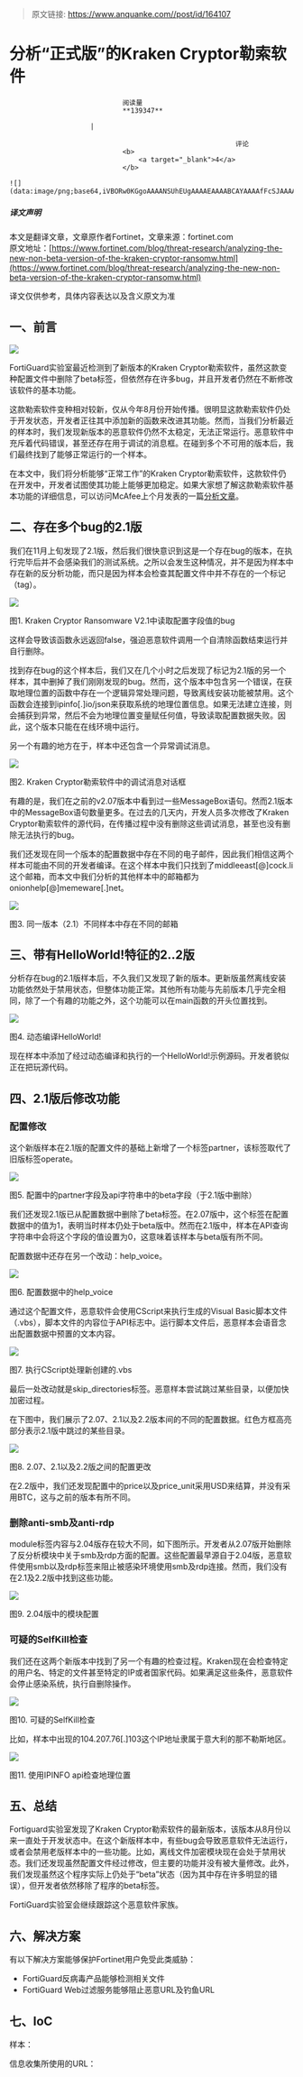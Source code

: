 > 原文链接: https://www.anquanke.com//post/id/164107 


# 分析“正式版”的Kraken Cryptor勒索软件


                                阅读量   
                                **139347**
                            
                        |
                        
                                                            评论
                                <b>
                                    <a target="_blank">4</a>
                                </b>
                                                                                                                                    ![](data:image/png;base64,iVBORw0KGgoAAAANSUhEUgAAAAEAAAABCAYAAAAfFcSJAAAAAXNSR0IArs4c6QAAAARnQU1BAACxjwv8YQUAAAAJcEhZcwAADsQAAA7EAZUrDhsAAAANSURBVBhXYzh8+PB/AAffA0nNPuCLAAAAAElFTkSuQmCC)
                                                                                            



##### 译文声明

本文是翻译文章，文章原作者Fortinet，文章来源：fortinet.com
                                <br>原文地址：[https://www.fortinet.com/blog/threat-research/analyzing-the-new-non-beta-version-of-the-kraken-cryptor-ransomw.html](https://www.fortinet.com/blog/threat-research/analyzing-the-new-non-beta-version-of-the-kraken-cryptor-ransomw.html)

译文仅供参考，具体内容表达以及含义原文为准

## 一、前言

[![](https://p4.ssl.qhimg.com/t01abbf7afb82f16c74.png)](https://p4.ssl.qhimg.com/t01abbf7afb82f16c74.png)

FortiGuard实验室最近检测到了新版本的Kraken Cryptor勒索软件，虽然这款变种配置文件中删除了beta标签，但依然存在许多bug，并且开发者仍然在不断修改该软件的基本功能。

这款勒索软件变种相对较新，仅从今年8月份开始传播。很明显这款勒索软件仍处于开发状态，开发者正往其中添加新的函数来改进其功能。然而，当我们分析最近的样本时，我们发现新版本的恶意软件仍然不太稳定，无法正常运行。恶意软件中充斥着代码错误，甚至还存在用于调试的消息框。在碰到多个不可用的版本后，我们最终找到了能够正常运行的一个样本。

在本文中，我们将分析能够“正常工作”的Kraken Cryptor勒索软件，这款软件仍在开发中，开发者试图使其功能上能够更加稳定。如果大家想了解这款勒索软件基本功能的详细信息，可以访问McAfee上个月发表的一篇[分析文章](https://securingtomorrow.mcafee.com/mcafee-labs/fallout-exploit-kit-releases-the-kraken-ransomware-on-its-victims)。



## 二、存在多个bug的2.1版

我们在11月上旬发现了2.1版，然后我们很快意识到这是一个存在bug的版本，在执行完毕后并不会感染我们的测试系统。之所以会发生这种情况，并不是因为样本中存在新的反分析功能，而只是因为样本会检查其配置文件中并不存在的一个标记（tag）。

[![](https://p2.ssl.qhimg.com/t01c9372b90818cd126.png)](https://p2.ssl.qhimg.com/t01c9372b90818cd126.png)

图1. Kraken Cryptor Ransomware V2.1中读取配置字段值的bug

这样会导致该函数永远返回false，强迫恶意软件调用一个自清除函数结束运行并自行删除。

找到存在bug的这个样本后，我们又在几个小时之后发现了标记为2.1版的另一个样本，其中删掉了我们刚刚发现的bug。然而，这个版本中包含另一个错误，在获取地理位置的函数中存在一个逻辑异常处理问题，导致离线安装功能被禁用。这个函数会连接到ipinfo[.]io/json来获取系统的地理位置信息。如果无法建立连接，则会捕获到异常，然后不会为地理位置变量赋任何值，导致读取配置数据失败。因此，这个版本只能在在线环境中运行。

另一个有趣的地方在于，样本中还包含一个异常调试消息。

[![](https://p5.ssl.qhimg.com/t012b4d8f4f650d4777.png)](https://p5.ssl.qhimg.com/t012b4d8f4f650d4777.png)

图2. Kraken Cryptor勒索软件中的调试消息对话框

有趣的是，我们在之前的v2.07版本中看到过一些MessageBox语句。然而2.1版本中的MessageBox语句数量更多。在过去的几天内，开发人员多次修改了Kraken Cryptor勒索软件的源代码，在传播过程中没有删除这些调试消息，甚至也没有删除无法执行的bug。

我们还发现在同一个版本的配置数据中存在不同的电子邮件，因此我们相信这两个样本可能由不同的开发者编译。在这个样本中我们只找到了middleeast[@]cock.li这个邮箱，而本文中我们分析的其他样本中的邮箱都为onionhelp[@]memeware[.]net。

[![](https://p0.ssl.qhimg.com/t01b41b137a7180d0bd.png)](https://p0.ssl.qhimg.com/t01b41b137a7180d0bd.png)

图3. 同一版本（2.1）不同样本中存在不同的邮箱



## 三、带有HelloWorld!特征的2..2版

分析存在bug的2.1版样本后，不久我们又发现了新的版本。更新版虽然离线安装功能依然处于禁用状态，但整体功能正常。其他所有功能与先前版本几乎完全相同，除了一个有趣的功能之外，这个功能可以在main函数的开头位置找到。

[![](https://p3.ssl.qhimg.com/t01adaa4dd58e1ae53a.png)](https://p3.ssl.qhimg.com/t01adaa4dd58e1ae53a.png)

图4. 动态编译HelloWorld!

现在样本中添加了经过动态编译和执行的一个HelloWorld!示例源码。开发者貌似正在把玩源代码。



## 四、2.1版后修改功能

### <a name="%E9%85%8D%E7%BD%AE%E4%BF%AE%E6%94%B9"></a>配置修改

这个新版样本在2.1版的配置文件的基础上新增了一个标签partner，该标签取代了旧版标签operate。

[![](https://p5.ssl.qhimg.com/t0161b9d7c902bb90f6.png)](https://p5.ssl.qhimg.com/t0161b9d7c902bb90f6.png)

图5. 配置中的partner字段及api字符串中的beta字段（于2.1版中删除）

我们还发现2.1版已从配置数据中删除了beta标签。在2.07版中，这个标签在配置数据中的值为1，表明当时样本仍处于beta版中。然而在2.1版中，样本在API查询字符串中会将这个字段的值设置为0，这意味着该样本与beta版有所不同。

配置数据中还存在另一个改动：help_voice。

[![](https://p5.ssl.qhimg.com/t01ed526ddc7749cc5c.png)](https://p5.ssl.qhimg.com/t01ed526ddc7749cc5c.png)

图6. 配置数据中的help_voice

通过这个配置文件，恶意软件会使用CScript来执行生成的Visual Basic脚本文件（.vbs），脚本文件的内容位于API标志中。运行脚本文件后，恶意样本会语音念出配置数据中预置的文本内容。

[![](https://p1.ssl.qhimg.com/t015811951cfe8c92d3.png)](https://p1.ssl.qhimg.com/t015811951cfe8c92d3.png)

图7. 执行CScript处理新创建的.vbs

最后一处改动就是skip_directories标签。恶意样本尝试跳过某些目录，以便加快加密过程。

在下图中，我们展示了2.07、2.1以及2.2版本间的不同的配置数据。红色方框高亮部分表示2.1版中跳过的某些目录。

[![](https://p5.ssl.qhimg.com/t01e1ddc16b33ef36c3.png)](https://p5.ssl.qhimg.com/t01e1ddc16b33ef36c3.png)

图8. 2.07、2.1以及2.2版之间的配置更改

在2.2版中，我们还发现配置中的price以及price_unit采用USD来结算，并没有采用BTC，这与之前的版本有所不同。

### <a name="%E5%88%A0%E9%99%A4anti-smb%E5%8F%8Aanti-rdp"></a>删除anti-smb及anti-rdp

module标签内容与2.04版存在较大不同，如下图所示。开发者从2.07版开始删除了反分析模块中关于smb及rdp方面的配置。这些配置最早源自于2.04版，恶意软件使用smb以及rdp标签来阻止被感染环境使用smb及rdp连接。然而，我们没有在2.1及2.2版中找到这些功能。

[![](https://p4.ssl.qhimg.com/t01fd1a15d8117e0dbd.png)](https://p4.ssl.qhimg.com/t01fd1a15d8117e0dbd.png)

图9. 2.04版中的模块配置

### <a name="%E5%8F%AF%E7%96%91%E7%9A%84SelfKill%E6%A3%80%E6%9F%A5"></a>可疑的SelfKill检查

我们还在这两个新版本中找到了另一个有趣的检查过程。Kraken现在会检查特定的用户名、特定的文件甚至特定的IP或者国家代码。如果满足这些条件，恶意软件会停止感染系统，执行自删除操作。

[![](https://p2.ssl.qhimg.com/t01efb8bb3058bf6e3e.png)](https://p2.ssl.qhimg.com/t01efb8bb3058bf6e3e.png)

图10. 可疑的SelfKill检查

比如，样本中出现的104.207.76[.]103这个IP地址隶属于意大利的那不勒斯地区。

[![](https://p2.ssl.qhimg.com/t0112fd8f03e8fca782.png)](https://p2.ssl.qhimg.com/t0112fd8f03e8fca782.png)

图11. 使用IPINFO api检查地理位置



## 五、总结

Fortiguard实验室发现了Kraken Cryptor勒索软件的最新版本，该版本从8月份以来一直处于开发状态中。在这个新版样本中，有些bug会导致恶意软件无法运行，或者会禁用老版样本中的一些功能。比如，离线文件加密模块现在会处于禁用状态。我们还发现虽然配置文件经过修改，但主要的功能并没有被大量修改。此外，我们发现虽然这个程序实际上仍处于“beta”状态（因为其中存在许多明显的错误），但开发者依然移除了程序的beta标签。

FortiGuard实验室会继续跟踪这个恶意软件家族。



## 六、解决方案

有以下解决方案能够保护Fortinet用户免受此类威胁：
- FortiGuard反病毒产品能够检测相关文件
- FortiGuard Web过滤服务能够阻止恶意URL及钓鱼URL


## 七、IoC

样本：

信息收集所使用的URL：
